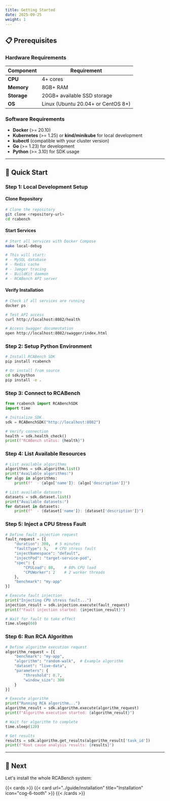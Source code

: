 ```yaml
---
title: Getting Started
date: 2025-09-25
weight: 1
---
```


## 📋 Prerequisites

### Hardware Requirements

| Component   | Requirement                        |
| ----------- | ---------------------------------- |
| **CPU**     | 4+ cores                           |
| **Memory**  | 8GB+ RAM                           |
| **Storage** | 20GB+ available SSD storage        |
| **OS**      | Linux (Ubuntu 20.04+ or CentOS 8+) |

### Software Requirements

- **Docker** (>= 20.10)
- **Kubernetes** (>= 1.25) or **kind/minikube** for local development
- **kubectl** (compatible with your cluster version)
- **Go** (>= 1.23) for development
- **Python** (>= 3.10) for SDK usage

---

## 🚀 Quick Start

### Step 1: Local Development Setup

#### Clone Repository

```bash
# Clone the repository
git clone <repository-url>
cd rcabench
```

#### Start Services

```bash
# Start all services with Docker Compose
make local-debug

# This will start:
# - MySQL database
# - Redis cache
# - Jaeger tracing
# - BuildKit daemon
# - RCABench API server
```

#### Verify Installation

```bash
# Check if all services are running
docker ps

# Test API access
curl http://localhost:8082/health

# Access Swagger documentation
open http://localhost:8082/swagger/index.html
```

### Step 2: Setup Python Environment

```bash
# Install RCABench SDK
pip install rcabench

# Or install from source
cd sdk/python
pip install -e .
```

### Step 3: Connect to RCABench

```python
from rcabench import RCABenchSDK
import time

# Initialize SDK
sdk = RCABenchSDK("http://localhost:8082")

# Verify connection
health = sdk.health_check()
print(f"RCABench status: {health}")
```

### Step 4: List Available Resources

```python
# List available algorithms
algorithms = sdk.algorithm.list()
print("Available algorithms:")
for algo in algorithms:
    print(f"  - {algo['name']}: {algo['description']}")

# List available datasets
datasets = sdk.dataset.list()
print("Available datasets:")
for dataset in datasets:
    print(f"  - {dataset['name']}: {dataset['description']}")
```

### Step 5: Inject a CPU Stress Fault

```python
# Define fault injection request
fault_request = [{
    "duration": 300,  # 5 minutes
    "faultType": 5,   # CPU stress fault
    "injectNamespace": "default",
    "injectPod": "target-service-pod",
    "spec": {
        "CPULoad": 80,    # 80% CPU load
        "CPUWorker": 2    # 2 worker threads
    },
    "benchmark": "my-app"
}]

# Execute fault injection
print("Injecting CPU stress fault...")
injection_result = sdk.injection.execute(fault_request)
print(f"Fault injection started: {injection_result}")

# Wait for fault to take effect
time.sleep(60)
```

### Step 6: Run RCA Algorithm

```python
# Define algorithm execution request
algorithm_request = [{
    "benchmark": "my-app",
    "algorithm": "random-walk",  # Example algorithm
    "dataset": "live-data",
    "parameters": {
        "threshold": 0.7,
        "window_size": 300
    }
}]

# Execute algorithm
print("Running RCA algorithm...")
algorithm_result = sdk.algorithm.execute(algorithm_request)
print(f"Algorithm execution started: {algorithm_result}")

# Wait for algorithm to complete
time.sleep(120)

# Get results
results = sdk.algorithm.get_results(algorithm_result['task_id'])
print(f"Root cause analysis results: {results}")
```

---

## 📍 Next

Let's install the whole RCABench system:

{{< cards >}}
{{< card url="../guide/installation" title="Installation" icon="cog-6-tooth" >}}
{{< /cards >}}

```

```
